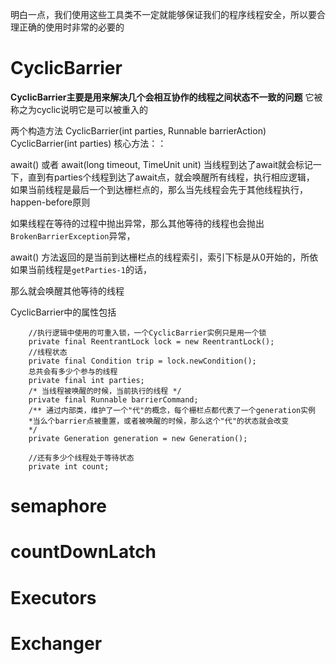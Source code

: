明白一点，我们使用这些工具类不一定就能够保证我们的程序线程安全，所以要合理正确的使用时非常的必要的


# CyclicBarrier
**CyclicBarrier主要是用来解决几个会相互协作的线程之间状态不一致的问题**
它被称之为cyclic说明它是可以被重入的


 两个构造方法
 CyclicBarrier(int parties, Runnable barrierAction)
 CyclicBarrier(int parties)
 核心方法：：
 
 await() 或者
 await(long timeout, TimeUnit unit)
当线程到达了await就会标记一下，直到有parties个线程到达了await点，就会唤醒所有线程，执行相应逻辑，
如果当前线程是最后一个到达栅栏点的，那么当先线程会先于其他线程执行，happen-before原则

如果线程在等待的过程中抛出异常，那么其他等待的线程也会抛出`BrokenBarrierException`异常，

await() 方法返回的是当前到达栅栏点的线程索引，索引下标是从0开始的，所依如果当前线程是`getParties-1`的话，

那么就会唤醒其他等待的线程

CyclicBarrier中的属性包括
```
    //执行逻辑中使用的可重入锁，一个CyclicBarrier实例只是用一个锁
    private final ReentrantLock lock = new ReentrantLock();
    //线程状态
    private final Condition trip = lock.newCondition();
    总共会有多少个参与的线程
    private final int parties;
    /* 当线程被唤醒的时候，当前执行的线程 */
    private final Runnable barrierCommand;
    /** 通过内部类，维护了一个"代"的概念，每个栅栏点都代表了一个generation实例
    *当么个barrier点被重置，或者被唤醒的时候，那么这个"代"的状态就会改变
    */
    private Generation generation = new Generation();

    //还有多少个线程处于等待状态
    private int count;
```


# semaphore
# countDownLatch
# Executors
# Exchanger
